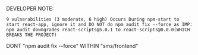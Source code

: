 DEVELOPER NOTE:

    9 vulnerabilities (3 moderate, 6 high) Occurs During npm-start to start react-app, ignore it and DO NOT do npm audit fix --force as IMP: npm audit downgrades react-scripts@5.0.1 to react-scripts@0.0.0(WHICH BREAKS THE PROJECT)


DONT "npm audit fix --force" WITHIN "sms/frontend"